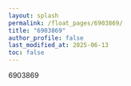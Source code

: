 ```yaml
---
layout: splash
permalink: /float_pages/6903869/
title: "6903869"
author_profile: false
last_modified_at: 2025-06-13
toc: false
---
```

 
6903869
